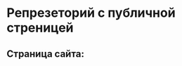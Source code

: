 # Репрезеторий с публичной стреницей

## Страница сайта:
<!-- Вставить ссылку на публичную страницу -->